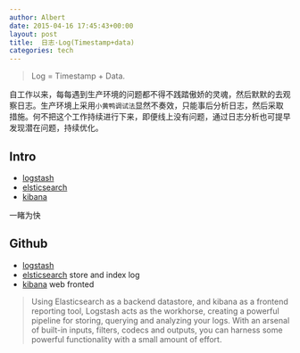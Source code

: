 ```yaml
---
author: Albert
date: 2015-04-16 17:45:43+00:00
layout: post
title:  日志·Log(Timestamp+data)
categories: tech
---
```


> Log = Timestamp + Data.

自工作以来，每每遇到生产环境的问题都不得不践踏傲娇的灵魂，然后默默的去观察日志。生产环境上采用`小黄鸭调试法`显然不奏效，只能事后分析日志，然后采取措施。何不把这个工作持续进行下来，即便线上没有问题，通过日志分析也可提早发现潜在问题，持续优化。

Intro
-----

* [logstash](http://logstash.net)
* [elsticsearch](https://www.elastic.co/products/elasticsearch)
* [kibana](https://www.elastic.co/products/kibana)

一睹为快

Github
------
* [logstash](https://github.com/elastic/logstash)
* [elsticsearch](https://github.com/elastic/elasticsearch) store and index log
* [kibana](https://github.com/elastic/kibana) web fronted

> Using Elasticsearch as a backend datastore, and kibana as a frontend reporting tool, Logstash acts as the workhorse, creating a powerful pipeline for storing, querying and analyzing your logs. With an arsenal of built-in inputs, filters, codecs and outputs, you can harness some powerful functionality with a small amount of effort. 


